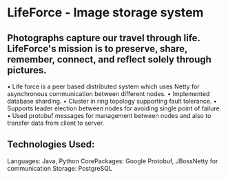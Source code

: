# LifeForce - Image storage system

## Photographs capture our travel through life. LifeForce's mission is to preserve, share, remember, connect, and reflect solely through pictures.


• Life force is a peer based distributed system which uses Netty for asynchronous communication between different nodes.
• Implemented database sharding.
• Cluster in ring topology supporting fault tolerance.
• Supports leader election between nodes for avoiding single point of failure.
• Used protobuf messages for management between nodes and also to transfer data from client to server.

## Technologies Used:
Languages: Java, Python
CorePackages: Google Protobuf, JBossNetty for communication
Storage: PostgreSQL
